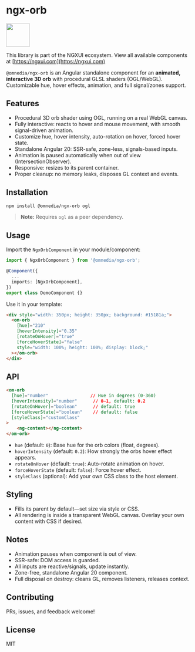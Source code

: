 # ngx-orb

<a href="https://ngxui.com" target="_blank" style="display: flex;gap: .5rem;align-items: center;cursor: pointer; padding: 0 0 0 0; height: fit-content;">
  <img src="https://ngxui.com/assets/img/ngxui-logo.png" style="width: 64px;height: 64px;">
</a>

This library is part of the NGXUI ecosystem. View all available components at [https://ngxui.com](https://ngxui.com)

`@omnedia/ngx-orb` is an Angular standalone component for an **animated, interactive 3D orb** with procedural GLSL shaders (OGL/WebGL). Customizable hue, hover effects, animation, and full signal/zones support.

## Features

* Procedural 3D orb shader using OGL, running on a real WebGL canvas.
* Fully interactive: reacts to hover and mouse movement, with smooth signal-driven animation.
* Customize hue, hover intensity, auto-rotation on hover, forced hover state.
* Standalone Angular 20: SSR-safe, zone-less, signals-based inputs.
* Animation is paused automatically when out of view (IntersectionObserver).
* Responsive: resizes to its parent container.
* Proper cleanup: no memory leaks, disposes GL context and events.

## Installation

```sh
npm install @omnedia/ngx-orb ogl
```

> **Note:** Requires `ogl` as a peer dependency.

## Usage

Import the `NgxOrbComponent` in your module/component:

```typescript
import { NgxOrbComponent } from '@omnedia/ngx-orb';

@Component({
  ...
  imports: [NgxOrbComponent],
})
export class DemoComponent {}
```

Use it in your template:

```html
<div style="width: 350px; height: 350px; background: #15181a;">
  <om-orb
    [hue]="210"
    [hoverIntensity]="0.35"
    [rotateOnHover]="true"
    [forceHoverState]="false"
    style="width: 100%; height: 100%; display: block;"
  ></om-orb>
</div>
```

## API

```html
<om-orb
  [hue]="number"                // Hue in degrees (0-360)
  [hoverIntensity]="number"      // 0–1, default: 0.2
  [rotateOnHover]="boolean"      // default: true
  [forceHoverState]="boolean"    // default: false
  [styleClass]="customClass"
>
    <ng-content></ng-content>
</om-orb>
```

* `hue` (default: `0`): Base hue for the orb colors (float, degrees).
* `hoverIntensity` (default: `0.2`): How strongly the orbs hover effect appears.
* `rotateOnHover` (default: `true`): Auto-rotate animation on hover.
* `forceHoverState` (default: `false`): Force hover effect.
* `styleClass` (optional): Add your own CSS class to the host element.

## Styling

* Fills its parent by default—set size via style or CSS.
* All rendering is inside a transparent WebGL canvas. Overlay your own content with CSS if desired.

## Notes

* Animation pauses when component is out of view.
* SSR-safe: DOM access is guarded.
* All inputs are reactive/signals, update instantly.
* Zone-free, standalone Angular 20 component.
* Full disposal on destroy: cleans GL, removes listeners, releases context.

## Contributing

PRs, issues, and feedback welcome!

## License

MIT
